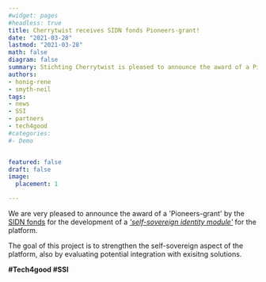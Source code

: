 ```yaml
---
#widget: pages
#headless: true
title: Cherrytwist receives SIDN fonds Pioneers-grant!
date: "2021-03-28"
lastmod: "2021-03-28"
math: false
diagram: false
summary: Stichting Cherrytwist is pleased to announce the award of a Pioneers-grant by the SIDN fonds
authors:
- honig-rene
- smyth-neil
tags:
- news
- SSI
- partners
- tech4good
#categories:
#- Demo


featured: false
draft: false
image:
  placement: 1

---
```


We are very pleased to announce the award of a 'Pioneers-grant' by the [SIDN fonds](https://www.sidnfonds.nl) for the development
of a [*'self-sovereign identity module'*](https://www.sidnfonds.nl/projecten/cherrytwist-self-sovereign-identity-module) for the platform.


The goal of this project is to strengthen the self-sovereign aspect of the platform, also by evaluating potential integration with exisitng solutions.

**#Tech4good #SSI**
